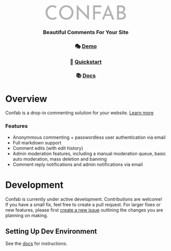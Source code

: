 <h2 align="center">
<a href="https://confabcomments.com/"> <img width="50%" src="./images/logo.svg" /></a>
</h2>

<h3 align="center">Beautiful Comments For Your Site</h3>

<h3 align="center"> 🎭 <a href="https://confabcomments.com">Demo</a></h3>
<h3 align="center"> 🚀 <a href="https://docs.confabcomments.com/quick-start/">Quickstart</a></h3>
<h3 align="center"> 📚 <a href="https://docs.confabcomments.com/overview/">Docs</a></h3>

# Overview

Confab is a drop-in commenting solution for your website. [Learn more](https://docs.confabcomments.com/overview/)

### Features

- Anonymmous commenting + passwordless user authentication via email
- Full markdown support
- Comment edits (with edit history)
- Admin moderation features, including a manual moderation queue, basic auto moderation, mass deletion and banning
- Comment reply notifications and admin notifications via email

# Development

Confab is currently under active development. Contributions are welcome! If you have a small fix, feel free to create a pull request. For larger fixes or new features, please first [create a new issue](https://github.com/nextguyover/Confab/issues/new) outlining the changes you are planning on making. 

## Setting Up Dev Environment

See the [docs](https://docs.confabcomments.com/development/#setting-up-dev-environment) for instructions.